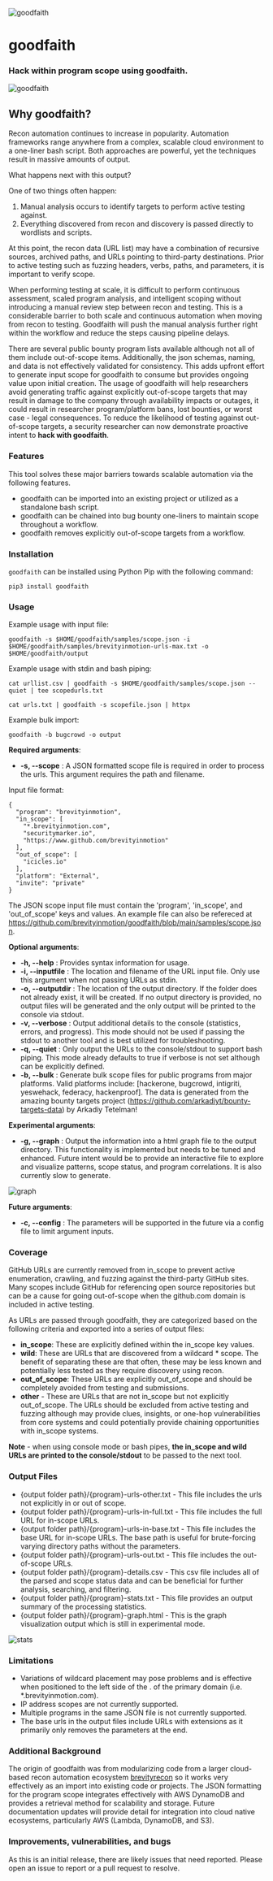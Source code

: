 ![goodfaith](img/goodfaith.png)

# goodfaith

### Hack within program scope using goodfaith.

![goodfaith](img/console.png)

## Why goodfaith?
Recon automation continues to increase in popularity. Automation frameworks range anywhere from a complex, scalable cloud environment to a one-liner bash script. Both approaches are powerful, yet the techniques result in massive amounts of output.

What happens next with this output?

One of two things often happen:
1) Manual analysis occurs to identify targets to perform active testing against.
2) Everything discovered from recon and discovery is passed directly to wordlists and scripts.

At this point, the recon data (URL list) may have a combination of recursive sources, archived paths, and URLs pointing to third-party destinations. Prior to active testing such as fuzzing headers, verbs, paths, and parameters, it is important to verify scope.

When performing testing at scale, it is difficult to perform continuous assessment, scaled program analysis, and intelligent scoping without introducing a manual review step between recon and testing.
This is a considerable barrier to both scale and continuous automation when moving from recon to testing. Goodfaith will push the manual analysis further right within the workflow and reduce the steps causing pipeline delays.

There are several public bounty program lists available although not all of them include out-of-scope items. Additionally, the json schemas, naming, and data is not effectively validated for consistency. This adds upfront effort to generate input scope for goodfaith to consume but provides ongoing value upon initial creation.
The usage of goodfaith will help researchers avoid generating traffic against explicitly out-of-scope targets that may result in damage to the company through availability impacts or outages, it could result in researcher program/platform bans, lost bounties, or worst case - legal consequences. To reduce the likelihood of testing against out-of-scope targets, a security researcher can now demonstrate proactive intent to __hack with goodfaith__.

### Features

This tool solves these major barriers towards scalable automation via the following features.
* goodfaith can be imported into an existing project or utilized as a standalone bash script.
* goodfaith can be chained into bug bounty one-liners to maintain scope throughout a workflow.
* goodfaith removes explicitly out-of-scope targets from a workflow.

### Installation

`goodfaith` can be installed using Python Pip with the following command:
```
pip3 install goodfaith
```
### Usage

Example usage with input file:

`goodfaith -s $HOME/goodfaith/samples/scope.json -i $HOME/goodfaith/samples/brevityinmotion-urls-max.txt -o $HOME/goodfaith/output`

Example usage with stdin and bash piping:

`cat urllist.csv | goodfaith -s $HOME/goodfaith/samples/scope.json --quiet | tee scopedurls.txt`

`cat urls.txt | goodfaith -s scopefile.json | httpx`

Example bulk import:

`goodfaith -b bugcrowd -o output`

__Required arguments__:
* __-s, --scope__ : A JSON formatted scope file is required in order to process the urls. This argument requires the path and filename.

Input file format:
```
{
  "program": "brevityinmotion",
  "in_scope": [
    "*.brevityinmotion.com",
    "securitymarker.io",
    "https://www.github.com/brevityinmotion"
  ],
  "out_of_scope": [
    "icicles.io"
  ],
  "platform": "External",
  "invite": "private"
}
```

The JSON scope input file must contain the 'program', 'in_scope', and 'out_of_scope' keys and values. An example file can also be refereced at <https://github.com/brevityinmotion/goodfaith/blob/main/samples/scope.json>.

__Optional arguments__:
* __-h, --help__ : Provides syntax information for usage.
* __-i, --inputfile__ : The location and filename of the URL input file. Only use this argument when not passing URLs as stdin. 
* __-o, --outputdir__ : The location of the output directory. If the folder does not already exist, it will be created. If no output directory is provided, no output files will be generated and the only output will be printed to the console via stdout.
* __-v, --verbose__ : Output additional details to the console (statistics, errors, and progress). This mode should not be used if passing the stdout to another tool and is best utilized for troubleshooting.
* __-q, --quiet__ : Only output the URLs to the console/stdout to support bash piping. This mode already defaults to true if verbose is not set although can be explicitly defined.
* __-b, --bulk__ : Generate bulk scope files for public programs from major platforms. Valid platforms include: [hackerone, bugcrowd, intigriti, yeswehack, federacy, hackenproof]. The data is generated from the amazing bounty targets project (https://github.com/arkadiyt/bounty-targets-data) by Arkadiy Tetelman!

__Experimental arguments__:
* __-g, --graph__ : Output the information into a html graph file to the output directory. This functionality is implemented but needs to be tuned and enhanced. Future intent would be to provide an interactive file to explore and visualize patterns, scope status, and program correlations. It is also currently slow to generate.

![graph](img/urlgraph.png)

__Future arguments__:
* __-c, --config__ : The parameters will be supported in the future via a config file to limit argument inputs.

### Coverage

GitHub URLs are currently removed from in_scope to prevent active enumeration, crawling, and fuzzing against the third-party GitHub sites. Many scopes include GitHub for referencing open source repositories but can be a cause for going out-of-scope when the github.com domain is included in active testing.
 
As URLs are passed through goodfaith, they are categorized based on the following criteria and exported into a series of output files:
- __in_scope__: These are explicitly defined within the in_scope key values.
- __wild__: These are URLs that are discovered from a wildcard * scope. The benefit of separating these are that often, these may be less known and potentially less tested as they require discovery using recon.
- __out_of_scope__: These URLs are explicitly out_of_scope and should be completely avoided from testing and submissions.
- __other__ - These are URLs that are not in_scope but not explicitly out_of_scope. The URLs should be excluded from active testing and fuzzing although may provide clues, insights, or one-hop vulnerabilities from core systems and could potentially provide chaining opportunities with in_scope systems.

__Note__ - when using console mode or bash pipes, __the in_scope and wild URLs are printed to the console/stdout__ to be passed to the next tool.

### Output Files

* {output folder path}/{program}-urls-other.txt - This file includes the urls not explicitly in or out of scope.
* {output folder path}/{program}-urls-in-full.txt - This file includes the full URL for in-scope URLs.
* {output folder path}/{program}-urls-in-base.txt - This file includes the base URL for in-scope URLs. The base path is useful for brute-forcing varying directory paths without the parameters.
* {output folder path}/{program}-urls-out.txt - This file includes the out-of-scope URLs.
* {output folder path}/{program}-details.csv - This csv file includes all of the parsed and scope status data and can be beneficial for further analysis, searching, and filtering.
* {output folder path}/{program}-stats.txt - This file provides an output summary of the processing statistics.
* {output folder path}/{program}-graph.html - This is the graph visualization output which is still in experimental mode.

![stats](img/stats.png)

### Limitations

* Variations of wildcard placement may pose problems and is effective when positioned to the left side of the . of the primary domain (i.e. *.brevityinmotion.com).
* IP address scopes are not currently supported.
* Multiple programs in the same JSON file is not currently supported.
* The base urls in the output files include URLs with extensions as it primarily only removes the parameters at the end.

### Additional Background

The origin of goodfaith was from modularizing code from a larger cloud-based recon automation ecosystem [brevityrecon](https://github.com/brevityinmotion/brevityrecon) so it works very effectively as an import into existing code or projects. The JSON formatting for the program scope integrates effectively with AWS DynamoDB and provides a retrieval method for scalability and storage. Future documentation updates will provide detail for integration into cloud native ecosystems, particularly AWS (Lambda, DynamoDB, and S3).

### Improvements, vulnerabilities, and bugs
As this is an initial release, there are likely issues that need reported. Please open an issue to report or a pull request to resolve.